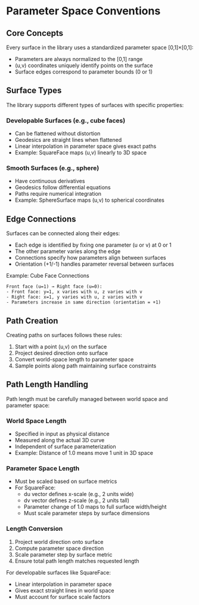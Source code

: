 # Parameter Space Conventions

## Core Concepts

Every surface in the library uses a standardized parameter space [0,1]×[0,1]:
- Parameters are always normalized to the [0,1] range
- (u,v) coordinates uniquely identify points on the surface
- Surface edges correspond to parameter bounds (0 or 1)

## Surface Types

The library supports different types of surfaces with specific properties:

### Developable Surfaces (e.g., cube faces)
- Can be flattened without distortion
- Geodesics are straight lines when flattened
- Linear interpolation in parameter space gives exact paths
- Example: SquareFace maps (u,v) linearly to 3D space

### Smooth Surfaces (e.g., sphere)
- Have continuous derivatives
- Geodesics follow differential equations
- Paths require numerical integration
- Example: SphereSurface maps (u,v) to spherical coordinates

## Edge Connections

Surfaces can be connected along their edges:
- Each edge is identified by fixing one parameter (u or v) at 0 or 1
- The other parameter varies along the edge
- Connections specify how parameters align between surfaces
- Orientation (+1/-1) handles parameter reversal between surfaces

Example: Cube Face Connections
```
Front face (u=1) → Right face (u=0):
- Front face: y=1, x varies with u, z varies with v
- Right face: x=1, y varies with u, z varies with v
- Parameters increase in same direction (orientation = +1)
```

## Path Creation

Creating paths on surfaces follows these rules:
1. Start with a point (u,v) on the surface
2. Project desired direction onto surface
3. Convert world-space length to parameter space
4. Sample points along path maintaining surface constraints

## Path Length Handling

Path length must be carefully managed between world space and parameter space:

### World Space Length
- Specified in input as physical distance
- Measured along the actual 3D curve
- Independent of surface parameterization
- Example: Distance of 1.0 means move 1 unit in 3D space

### Parameter Space Length
- Must be scaled based on surface metrics
- For SquareFace:
  * du vector defines x-scale (e.g., 2 units wide)
  * dv vector defines z-scale (e.g., 2 units tall)
  * Parameter change of 1.0 maps to full surface width/height
  * Must scale parameter steps by surface dimensions

### Length Conversion
1. Project world direction onto surface
2. Compute parameter space direction
3. Scale parameter step by surface metric
4. Ensure total path length matches requested length

For developable surfaces like SquareFace:
- Linear interpolation in parameter space
- Gives exact straight lines in world space
- Must account for surface scale factors